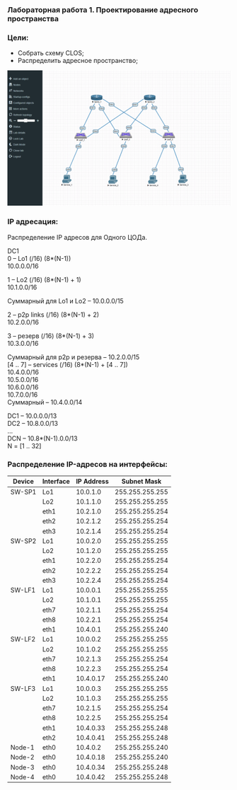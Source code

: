 ### Лабораторная работа 1. Проектирование адресного пространства

### Цели:
- Собрать схему CLOS;
- Распределить адресное пространство;

![Схема.png](Схема.png)

### IP адресация:
Распределение IP адресов для Одного ЦОДа.

DC1<br> 
0 – Lo1 (/16) (8*(N-1))<br>
10.0.0.0/16<br>

1 – Lo2 (/16) (8*(N-1) + 1)<br>
10.1.0.0/16<br>

Суммарный для Lo1 и Lo2 – 10.0.0.0/15<br>

2 – p2p links (/16) (8*(N-1) + 2)<br>
10.2.0.0/16<br>

3 – резерв (/16) (8*(N-1) + 3)<br>
10.3.0.0/16<br>

Суммарный для p2p и резерва – 10.2.0.0/15<br>
[4 .. 7] – services (/16) (8*(N-1) + [4 .. 7])<br>
10.4.0.0/16<br>
10.5.0.0/16<br>
10.6.0.0/16<br>
10.7.0.0/16<br>
Суммарный – 10.4.0.0/14<br>

DC1 – 10.0.0.0/13<br>
DC2 – 10.8.0.0/13<br>
…<br>
DCN – 10.8*(N-1).0.0/13<br>
N = [1 .. 32]<br>

### Распределение IP-адресов на интерфейсы:
Device|Interface|IP Address|Subnet Mask
---|---|---|---
SW-SP1|Lo1|10.0.1.0|255.255.255.255
||Lo2|10.1.1.0|255.255.255.255
||eth1|10.2.1.0|255.255.255.254
||eth2|10.2.1.2|255.255.255.254
||eth3|10.2.1.4|255.255.255.254
SW-SP2|Lo1|10.0.2.0|255.255.255.255
||Lo2|10.1.2.0|255.255.255.255
||eth1|10.2.2.0|255.255.255.254
||eth2|10.2.2.2|255.255.255.254
||eth3|10.2.2.4|255.255.255.254
SW-LF1|Lo1|10.0.0.1|255.255.255.255
||Lo2|10.1.0.1|255.255.255.255
||eth7|10.2.1.1|255.255.255.254
||eth8|10.2.2.1|255.255.255.254
||eth1|10.4.0.1|255.255.255.240
SW-LF2|Lo1|10.0.0.2|255.255.255.255
||Lo2|10.1.0.2|255.255.255.255
||eth7|10.2.1.3|255.255.255.254
||eth8|10.2.2.3|255.255.255.254
||eth1|10.4.0.17|255.255.255.240
SW-LF3|Lo1|10.0.0.3|255.255.255.255
||Lo2|10.1.0.3|255.255.255.255
||eth7|10.2.1.5|255.255.255.254
||eth8|10.2.2.5|255.255.255.254
||eth1|10.4.0.33|255.255.255.248
||eth2|10.4.0.41|255.255.255.248
Node-1|eth0|10.4.0.2|255.255.255.240
Node-2|eth0|10.4.0.18|255.255.255.240
Node-3|eth0|10.4.0.34|255.255.255.248
Node-4|eth0|10.4.0.42|255.255.255.248
